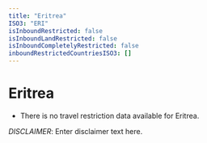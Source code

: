 ```yaml
---
title: "Eritrea"
ISO3: "ERI"
isInboundRestricted: false
isInboundLandRestricted: false
isInboundCompletelyRestricted: false
inboundRestrictedCountriesISO3: []
---
```


# Eritrea

* There is no travel restriction data available for Eritrea.

*DISCLAIMER*: Enter disclaimer text here.
